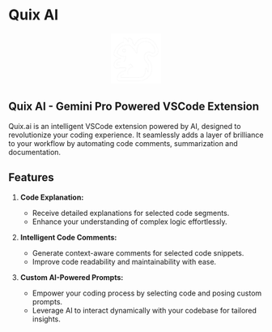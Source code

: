 # Quix AI

<p align="center">
<img src="media/logo.png" width="100px" />
</p>

## Quix AI - Gemini Pro Powered VSCode Extension

Quix.ai is an intelligent VSCode extension powered by AI, designed to revolutionize your coding experience. It seamlessly adds a layer of brilliance to your workflow by automating code comments, summarization and documentation. 

## Features

1. **Code Explanation:**
   - Receive detailed explanations for selected code segments.
   - Enhance your understanding of complex logic effortlessly.

2. **Intelligent Code Comments:**
   - Generate context-aware comments for selected code snippets.
   - Improve code readability and maintainability with ease.

3. **Custom AI-Powered Prompts:**
   - Empower your coding process by selecting code and posing custom prompts.
   - Leverage AI to interact dynamically with your codebase for tailored insights.
